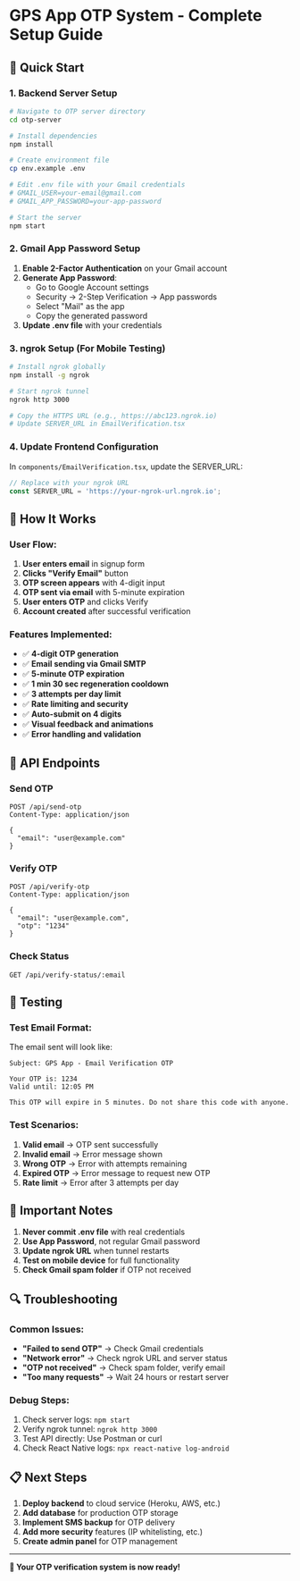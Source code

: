 # GPS App OTP System - Complete Setup Guide

## 🚀 Quick Start

### 1. Backend Server Setup

```bash
# Navigate to OTP server directory
cd otp-server

# Install dependencies
npm install

# Create environment file
cp env.example .env

# Edit .env file with your Gmail credentials
# GMAIL_USER=your-email@gmail.com
# GMAIL_APP_PASSWORD=your-app-password

# Start the server
npm start
```

### 2. Gmail App Password Setup

1. **Enable 2-Factor Authentication** on your Gmail account
2. **Generate App Password**:
   - Go to Google Account settings
   - Security → 2-Step Verification → App passwords
   - Select "Mail" as the app
   - Copy the generated password
3. **Update .env file** with your credentials

### 3. ngrok Setup (For Mobile Testing)

```bash
# Install ngrok globally
npm install -g ngrok

# Start ngrok tunnel
ngrok http 3000

# Copy the HTTPS URL (e.g., https://abc123.ngrok.io)
# Update SERVER_URL in EmailVerification.tsx
```

### 4. Update Frontend Configuration

In `components/EmailVerification.tsx`, update the SERVER_URL:

```typescript
// Replace with your ngrok URL
const SERVER_URL = 'https://your-ngrok-url.ngrok.io';
```

## 📱 How It Works

### User Flow:
1. **User enters email** in signup form
2. **Clicks "Verify Email"** button
3. **OTP screen appears** with 4-digit input
4. **OTP sent via email** with 5-minute expiration
5. **User enters OTP** and clicks Verify
6. **Account created** after successful verification

### Features Implemented:
- ✅ **4-digit OTP generation**
- ✅ **Email sending via Gmail SMTP**
- ✅ **5-minute OTP expiration**
- ✅ **1 min 30 sec regeneration cooldown**
- ✅ **3 attempts per day limit**
- ✅ **Rate limiting and security**
- ✅ **Auto-submit on 4 digits**
- ✅ **Visual feedback and animations**
- ✅ **Error handling and validation**

## 🔧 API Endpoints

### Send OTP
```
POST /api/send-otp
Content-Type: application/json

{
  "email": "user@example.com"
}
```

### Verify OTP
```
POST /api/verify-otp
Content-Type: application/json

{
  "email": "user@example.com",
  "otp": "1234"
}
```

### Check Status
```
GET /api/verify-status/:email
```

## 🎯 Testing

### Test Email Format:
The email sent will look like:
```
Subject: GPS App - Email Verification OTP

Your OTP is: 1234
Valid until: 12:05 PM

This OTP will expire in 5 minutes. Do not share this code with anyone.
```

### Test Scenarios:
1. **Valid email** → OTP sent successfully
2. **Invalid email** → Error message shown
3. **Wrong OTP** → Error with attempts remaining
4. **Expired OTP** → Error message to request new OTP
5. **Rate limit** → Error after 3 attempts per day

## 🚨 Important Notes

1. **Never commit .env file** with real credentials
2. **Use App Password**, not regular Gmail password
3. **Update ngrok URL** when tunnel restarts
4. **Test on mobile device** for full functionality
5. **Check Gmail spam folder** if OTP not received

## 🔍 Troubleshooting

### Common Issues:
- **"Failed to send OTP"** → Check Gmail credentials
- **"Network error"** → Check ngrok URL and server status
- **"OTP not received"** → Check spam folder, verify email
- **"Too many requests"** → Wait 24 hours or restart server

### Debug Steps:
1. Check server logs: `npm start`
2. Verify ngrok tunnel: `ngrok http 3000`
3. Test API directly: Use Postman or curl
4. Check React Native logs: `npx react-native log-android`

## 📋 Next Steps

1. **Deploy backend** to cloud service (Heroku, AWS, etc.)
2. **Add database** for production OTP storage
3. **Implement SMS backup** for OTP delivery
4. **Add more security** features (IP whitelisting, etc.)
5. **Create admin panel** for OTP management

---

**🎉 Your OTP verification system is now ready!**
